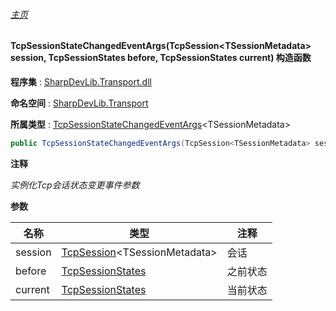 ###### [主页](./Index.md "主页")

#### TcpSessionStateChangedEventArgs(TcpSession\<TSessionMetadata\> session, TcpSessionStates before, TcpSessionStates current) 构造函数

**程序集** : [SharpDevLib.Transport.dll](./SharpDevLib.Transport.assembly.md "SharpDevLib.Transport.dll")

**命名空间** : [SharpDevLib.Transport](./SharpDevLib.Transport.namespace.md "SharpDevLib.Transport")

**所属类型** : [TcpSessionStateChangedEventArgs](./SharpDevLib.Transport.TcpSessionStateChangedEventArgs.1.md "TcpSessionStateChangedEventArgs")\<TSessionMetadata\>

``` csharp
public TcpSessionStateChangedEventArgs(TcpSession<TSessionMetadata> session, TcpSessionStates before, TcpSessionStates current)
```
**注释**

*实例化Tcp会话状态变更事件参数*


**参数**

|名称|类型|注释|
|---|---|---|
|session|[TcpSession](./SharpDevLib.Transport.TcpSession.1.md "TcpSession")\<TSessionMetadata\>|会话|
|before|[TcpSessionStates](./SharpDevLib.Transport.TcpSessionStates.md "TcpSessionStates")|之前状态|
|current|[TcpSessionStates](./SharpDevLib.Transport.TcpSessionStates.md "TcpSessionStates")|当前状态|


